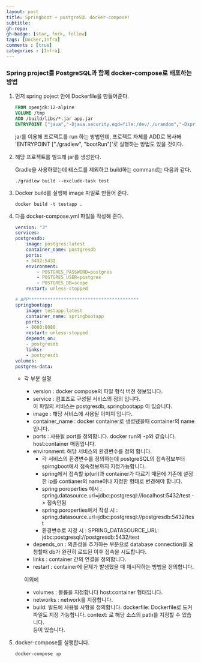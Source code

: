 ```yaml
---
layout: post
title: Springboot + postgreSQL docker-compose!
subtitle: 
gh-repo: 
gh-badge: [star, fork, follow]
tags: [Docker,Infra]
comments : [true]
categories : [Infra]
---
```


### Spring project를 PostgreSQL과 함께 docker-compose로 배포하는 방법

1. 먼저 spring poject 안에 Dockerfile을 만들어준다.

    ``` Dockerfile
    FROM openjdk:12-alpine 
    VOLUME /tmp
    ADD /build/libs/*.jar app.jar 
    ENTRYPOINT ["java","-Djava.security.egd=file:/dev/./urandom","-Dspring.profiles.active=container", "-jar", "/app.jar"]
    ```
    jar를 이용해 프로젝트를 run 하는 방법인데, 프로젝트 자체를 ADD로 복사해  
    'ENTRYPOINT ["./gradlew", "bootRun"]'로 실행하는 방법도 있을 것이다. 


2. 해당 프로젝트를 빌드해 jar를 생성한다.

    Gradle을 사용하였는데 테스트를 제외하고 build하는 command는 다음과 같다.  
    ```
    ./gradlew build --exclude-task test
    ```


3. Docker build를 실행해 image 파일로 만들어 준다.

    ```
    docker build -t testapp .
    ```

4. 다음 docker-compose.yml 파일을 작성해 준다.

    ```docker-compose.yml
    version: "3"
    services:
    postgresdb:
        image: postgres:latest
        container_name: postgresdb
        ports:
        - 5432:5432
        environment:
            - POSTGRES_PASSWORD=postgres
            - POSTGRES_USER=postgres
            - POSTGRES_DB=scope
        restart: unless-stopped

    # APP*****************************************
    springbootapp:
        image: testapp:latest
        container_name: springbootapp
        ports:
        - 8080:8080
        restart: unless-stopped
        depends_on:
        - postgresdb
        links:
        - postgresdb
    volumes:
    postgres-data:
    ```
    * 각 부분 설명
        - version : docker compose의 파일 형식 버전 정보입니다.
        - service : 컴포즈로 구성될 서비스의 정의 입니다.  
                    이 파일의 서비스는 postgresdb, springbootapp 이 있습니다.
        - image : 해당 서비스에 사용될 이미지 입니다.
        - container_name : docker container로 생성됐을때 container의 name 입니다.
        - ports : 사용될 port를 정의합니다. docker run의 -p와 같습니다. host:container 매핑입니다.
        - environment: 해당 서비스의 환경변수를 정의 합니다.
            - 각 서비스의 환경변수를 정의하는데 postgreSQL의 접속정보부터 spirngboot에서 접속정보까지 지정가능합니다.
            - spring에서 접속할 ip(url)과 container가 다르기 때문에 기존에 설정한 ip를 contianer의 name이나 지정한 형태로 변경해야 합니다.
            - spring poroperties 예시 : spring.datasource.url=jdbc:postgresql://localhost:5432/test -> 접속안됨
            - spring poroperties에서 작성 시 : spring.datasource.url=jdbc:postgresql://postgresdb:5432/test
            - 환경변수로 지정 시 : SPRING_DATASOURCE_URL: jdbc:postgresql://postgresdb:5432/test
        - depends_on : 의존성을 추가하는 부분으로 database connection을 요청할때 db가 완전히 로드된 이후 접속을 시도합니다.
        - links : container 간의 연결을 정의합니다.  
        - restart : container에 문제가 발생했을 때 재시작하는 방법을 정의합니다. 

        이외에
        - volumes : 볼륨을 지정합니다 host:container 형태입니다.  
        - networks : network를 지정합니다.
        - build: 빌드에 사용될 사항을 정의합니다. dockerfile: Dockerfile로 도커파일도 지정 가능합니다. context: 로 해당 소스의 path를 지정할 수 있습니다.  
        등이 있습니다.
5. docker-compose를 실행합니다.
    ```
    docker-compose up
    ```